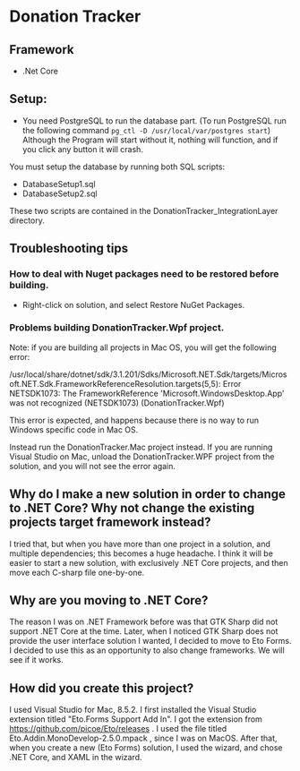 # Donation Tracker

## Framework
- .Net Core


## Setup:
- You need PostgreSQL to run the database part.
    (To run PostgreSQL run the following command `pg_ctl -D /usr/local/var/postgres start`)
Although the Program will start without it, nothing will function, and if you click
any button it will crash.

You must setup the database by running both SQL scripts:
  - DatabaseSetup1.sql
  - DatabaseSetup2.sql

These two scripts are contained in the DonationTracker_IntegrationLayer directory.




## Troubleshooting tips


### How to deal with Nuget packages need to be restored before building.
- Right-click on solution, and select Restore NuGet Packages.

### Problems building DonationTracker.Wpf project.
Note: if you are building all projects in Mac OS, you will get the following error:

/usr/local/share/dotnet/sdk/3.1.201/Sdks/Microsoft.NET.Sdk/targets/Microsoft.NET.Sdk.FrameworkReferenceResolution.targets(5,5): Error NETSDK1073: The FrameworkReference 'Microsoft.WindowsDesktop.App' was not recognized (NETSDK1073) (DonationTracker.Wpf)

This error is expected, and happens because there is no way to run Windows specific code in Mac OS.

Instead run the DonationTracker.Mac project instead.
If you are running Visual Studio on Mac, unload the DonationTracker.WPF project from the solution, and you will not see the error again.



## Why do I make a new solution in order to change to .NET Core? Why not change the existing projects target framework instead?

I tried that, but when you have more than one project in a solution, and multiple dependencies; this
becomes a huge headache. I think it will be easier to start a new solution,
with exclusively .NET Core projects, and then move each C-sharp file one-by-one.

## Why are you moving to .NET Core?
The reason I was on .NET Framework before was that GTK Sharp did not support
.NET Core at the time. Later, when I noticed GTK Sharp does not provide the
user interface solution I wanted, I decided to move to Eto Forms. I decided
to use this as an opportunity to also change frameworks. We will see if it works.


## How did you create this project?

I used Visual Studio for Mac, 8.5.2.
I first installed the Visual Studio extension titled "Eto.Forms Support Add In".
I got the extension from https://github.com/picoe/Eto/releases  .
I used the file titled Eto.Addin.MonoDevelop-2.5.0.mpack , since I was on MacOS.
After that, when you create a new (Eto Forms) solution,
  I used the wizard, and chose .NET Core, and XAML in the wizard.